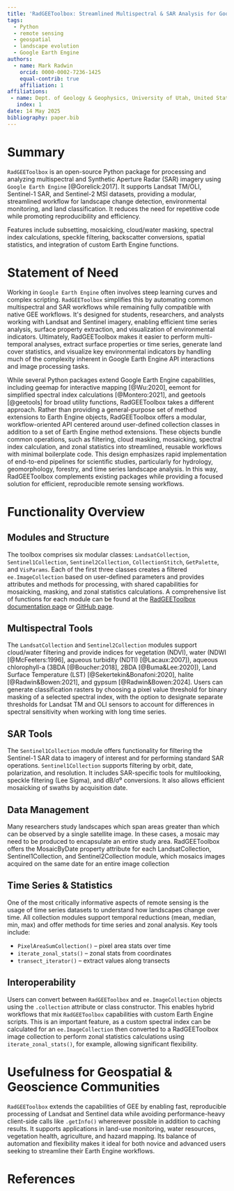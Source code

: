 ```yaml
---
title: 'RadGEEToolbox: Streamlined Multispectral & SAR Analysis for Google Earth Engine'
tags:
  - Python
  - remote sensing
  - geospatial
  - landscape evolution
  - Google Earth Engine
authors:
  - name: Mark Radwin
    orcid: 0000-0002-7236-1425
    equal-contrib: true
    affiliation: 1
affiliations:
 - name: Dept. of Geology & Geophysics, University of Utah, United States
   index: 1
date: 14 May 2025
bibliography: paper.bib
---
```


# Summary

`RadGEEToolbox` is an open-source Python package for processing and analyzing multispectral and Synthetic Aperture Radar (SAR) imagery using `Google Earth Engine` [@Gorelick:2017]. It supports Landsat TM/OLI, Sentinel-1 SAR, and Sentinel-2 MSI datasets, providing a modular, streamlined workflow for landscape change detection, environmental monitoring, and land classification. It reduces the need for repetitive code while promoting reproducibility and efficiency.

Features include subsetting, mosaicking, cloud/water masking, spectral index calculations, speckle filtering, backscatter conversions, spatial statistics, and integration of custom Earth Engine functions.

# Statement of Need

Working in `Google Earth Engine` often involves steep learning curves and complex scripting. `RadGEEToolbox` simplifies this by automating common multispectral and SAR workflows while remaining fully compatible with native GEE workflows. It's designed for students, researchers, and analysts working with Landsat and Sentinel imagery, enabling efficient time series analysis, surface property extraction, and visualization of environmental indicators. Ultimately, RadGEEToolbox makes it easier to perform multi-temporal analyses, extract surface properties or time series, generate land cover statistics, and visualize key environmental indicators by handling much of the complexity inherent in Google Earth Engine API interactions and image processing tasks.

While several Python packages extend Google Earth Engine capabilities, including geemap for interactive mapping [@Wu:2020], eemont for simplified spectral index calculations [@Montero:2021], and geetools [@geetools] for broad utility functions, RadGEEToolbox takes a different approach. Rather than providing a general-purpose set of method extensions to Earth Engine objects, RadGEEToolbox offers a modular, workflow-oriented API centered around user-defined collection classes in addition to a set of Earth Engine method extensions. These objects bundle common operations, such as filtering, cloud masking, mosaicking, spectral index calculation, and zonal statistics into streamlined, reusable workflows with minimal boilerplate code. This design emphasizes rapid implementation of end-to-end pipelines for scientific studies, particularly for hydrology, geomorphology, forestry, and time series landscape analysis. In this way, RadGEEToolbox complements existing packages while providing a focused solution for efficient, reproducible remote sensing workflows.

# Functionality Overview

## Modules and Structure

The toolbox comprises six modular classes: `LandsatCollection`, `Sentinel1Collection`, `Sentinel2Collection`, `CollectionStitch`, `GetPalette`, and `VisParams`. Each of the first three classes creates a filtered `ee.ImageCollection` based on user-defined parameters and provides attributes and methods for processing, with shared capabilities for mosaicking, masking, and zonal statistics calculations. A comprehensive list of functions for each module can be found at the [RadGEEToolbox documentation page](https://radgeetoolbox.readthedocs.io/en/latest/index.html) or [GitHub page](https://github.com/radwinskis/RadGEEToolbox).

## Multispectral Tools

The `LandsatCollection` and `Sentinel2Collection` modules support cloud/water filtering and provide indices for vegetation (NDVI), water (NDWI [@McFeeters:1996], aqueous turbidity (NDTI) [@Lacaux:2007]), aqueous chlorophyll-a (3BDA [@Boucher:2018], 2BDA [@Buma&Lee:2020]), Land Surface Temperature (LST) [@Sekertekin&Bonafoni:2020], halite [@Radwin&Bowen:2021], and gypsum [@Radwin&Bowen:2024]. Users can generate classification rasters by choosing a pixel value threshold for binary masking of a selected spectral index, with the option to designate separate thresholds for Landsat TM and OLI sensors to account for differences in spectral sensitivity when working with long time series.

## SAR Tools

The `Sentinel1Collection` module offers functionality for filtering the Sentinel-1 SAR data to imagery of interest and for performing standard SAR operations. `Sentinel1Collection` supports filtering by orbit, date, polarization, and resolution. It includes SAR-specific tools for multilooking, speckle filtering (Lee Sigma), and dB/σ⁰ conversions. It also allows efficient mosaicking of swaths by acquisition date.

## Data Management

Many researchers study landscapes which span areas greater than which can be observed by a single satellite image. In these cases, a mosaic may need to be produced to encapsulate an entire study area. RadGEEToolbox offers the MosaicByDate property attribute for each LandsatCollection, Sentinel1Collection, and Sentinel2Collection module, which mosaics images acquired on the same date for an entire image collection

## Time Series & Statistics

One of the most critically informative aspects of remote sensing is the usage of time series datasets to understand how landscapes change over time. All collection modules support temporal reductions (mean, median, min, max) and offer methods for time series and zonal analysis. Key tools include:

- `PixelAreaSumCollection()` – pixel area stats over time
- `iterate_zonal_stats()` – zonal stats from coordinates
- `transect_iterator()` – extract values along transects

## Interoperability

Users can convert between `RadGEEToolbox` and `ee.ImageCollection` objects using the `.collection` attribute or class constructor. This enables hybrid workflows that mix `RadGEEToolbox` capabilities with custom Earth Engine scripts. This is an important feature, as a custom spectral index can be calculated for an `ee.ImageCollection` then converted to a RadGEEToolbox image collection to perform zonal statistics calculations using `iterate_zonal_stats()`, for example, allowing significant flexibility. 

# Usefulness for Geospatial & Geoscience Communities

`RadGEEToolbox` extends the capabilities of GEE by enabling fast, reproducible processing of Landsat and Sentinel data while avoiding performance-heavy client-side calls like `.getInfo()` whererever possible in addition to caching results. It supports applications in land-use monitoring, water resources, vegetation health, agriculture, and hazard mapping. Its balance of automation and flexibility makes it ideal for both novice and advanced users seeking to streamline their Earth Engine workflows.

# References